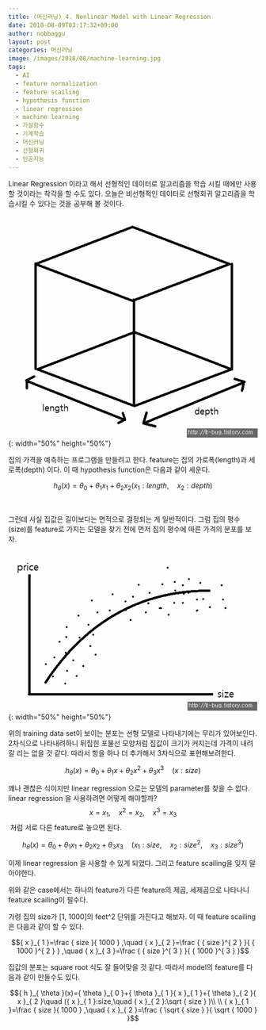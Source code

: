 ```yaml
---
title: (머신러닝) 4. Nonlinear Model with Linear Regression
date: 2018-08-09T03:17:32+09:00
author: nobbaggu
layout: post
categories: 머신러닝
image: /images/2018/08/machine-learning.jpg
tags:
  - AI
  - feature normalization
  - feature scailing
  - hypothesis function
  - linear regression
  - machine learning
  - 가설함수
  - 기계학습
  - 머신러닝
  - 선형회귀
  - 인공지능
---
```

Linear Regression 이라고 해서 선형적인 데이터로 알고리즘을 학습 시킬 때에만 사용 할 것이라는 착각을 할 수도 있다. 오늘은 비선형적인 데이터로 선형회귀 알고리즘을 학습시킬 수 있다는 것을 공부해 볼 것이다.

![image](/images/2018/08/1-2.jpg){: width="50%" height="50%"}

집의 가격을 예측하는 프로그램을 만들려고 한다. feature는 집의 가로폭(length)과 세로폭(depth) 이다. 이 때 hypothesis function은 다음과 같이 세운다.

$${ h }_{ \theta }(x) = { \theta }_{ 0 } + { \theta }_{ 1 }{ x }_{ 1 } + { \theta }_{ 2 }{ x }_{ 2 } ( { x }_{ 1 } : length, \quad{ x }_{ 2 } : depth)$$ 

&nbsp;

그런데 사실 집값은 길이보다는 면적으로 결정되는 게 일반적이다. 그럼 집의 평수(size)를 feature로 가지는 모델을 찾기 전에 먼저 집의 평수에 따른 가격의 분포를 보자.

![image](/images/2018/08/2-2.jpg){: width="50%" height="50%"}

위의 training data set이 보이는 분포는 선형 모델로 나타내기에는 무리가 있어보인다. 2차식으로 나타내려하니 뒤집힌 포물선 모양처럼 집값이 크기가 커지는데 가격이 내려갈 리는 없을 것 같다. 따라서 항을 하나 더 추가해서 3차식으로 표현해보려한다.

$${ h }_{ \theta }(x) = { \theta }_{ 0 }+{ \theta }_{ 1 }x+{ \theta }_{ 2 }{ x }^{ 2 }+{ \theta }_{ 3 }{ x }^{ 3 }\quad (x:size)$$ 

꽤나 괜찮은 식이지만 linear regression 으로는 모델의 parameter를 찾을 수 없다. linear regression 을 사용하려면 어떻게 해야할까?  $$x=x_{1},\quad x^2=x_{2},\quad x^3=x_{3}$$ 처럼 서로 다른 feature로 놓으면 된다.

$${ h }_{ \theta }(x)={ \theta }_{ 0 }+{ \theta }_{ 1 }{ x }_{ 1 }+{ \theta }_{ 2 }{ x }_{ 2 }+{ \theta }_{ 3 }{ x }_{ 3 }\quad ({ x }_{ 1 }:size,\quad { x }_{ 2 }:{ size }^{ 2 },\quad { x }_{ 3 }:{ size }^{ 3 })$$ 

이제 linear regression 을 사용할 수 있게 되었다. 그리고 feature scailing을 잊지 말아야한다.

위와 같은 case에서는 하나의 feature가 다른 feature의 제곱, 세제곱으로 나타나니 feature scailing이 필수다.

가령 집의 size가 [1, 1000]의 feet^2 단위를 가진다고 해보자. 이 때 feature scailing은 다음과 같이 할 수 있다.

$${ x }_{ 1 }=\frac { size }{ 1000 } ,\quad { x }_{ 2 }=\frac { { size }^{ 2 } }{ { 1000 }^{ 2 } } ,\quad { x }_{ 3 }=\frac { { size }^{ 3 } }{ { 1000 }^{ 3 } }$$ 

집값의 분포는 square root 식도 잘 들어맞을 것 같다. 따라서 model의 feature를 다음과 같이 만들수도 있다.

$${ h }_{ \theta }(x)={ \theta }_{ 0 }+{ \theta }_{ 1 }{ x }_{ 1 }+{ \theta }_{ 2 }{ x }_{ 2 }\quad ({ x }_{ 1 }:size,\quad { x }_{ 2 }:\sqrt { size } )\\ \\ { x }_{ 1 }=\frac { size }{ 1000 } ,\quad { x }_{ 2 }=\frac { \sqrt { size } }{ \sqrt { 1000 } }$$ 

&nbsp;